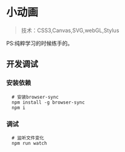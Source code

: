 # 小动画

> 技术：CSS3,Canvas,SVG,webGL,Stylus

PS:纯粹学习的时候练手的。

## 开发调试

### 安装依赖

```
  # 安装browser-sync
  npm install -g browser-sync
  npm i
```

### 调试

```
  # 监听文件变化
  npm run watch
``` 

